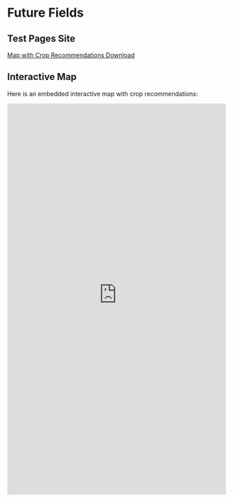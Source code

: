 # Future Fields

## Test Pages Site

[Map with Crop Recommendations Download](https://drive.google.com/uc?export=view&id=1gM29Ks0jK4YlGchxkJanhfMfA4Xg8_Uj)

## Interactive Map

Here is an embedded interactive map with crop recommendations:

<iframe src="https://future-fields.s3.amazonaws.com/map_with_crop_recommendations_popup_and_comparison_layer.html" 
        width="100%" height="900" frameborder="0" allowfullscreen>
</iframe>

